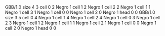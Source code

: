 <gs-board> GBB/1.0
size 4 3
cell 0 2 Negro 1 
cell 1 2 Negro 1 
cell 2 2 Negro 1 
cell 1 1 Negro 1 
cell 3 1 Negro 1 
cell 0 0 Negro 1 
cell 2 0 Negro 1 
head 0 0
 </gs-board>
<gs-board> GBB/1.0
size 3 5
cell 0 4 Negro 1 
cell 1 4 Negro 1 
cell 2 4 Negro 1 
cell 0 3 Negro 1 
cell 2 3 Negro 1 
cell 1 2 Negro 1 
cell 1 1 Negro 1 
cell 2 1 Negro 1 
cell 0 0 Negro 1 
cell 2 0 Negro 1 
head 0 0
 </gs-board>